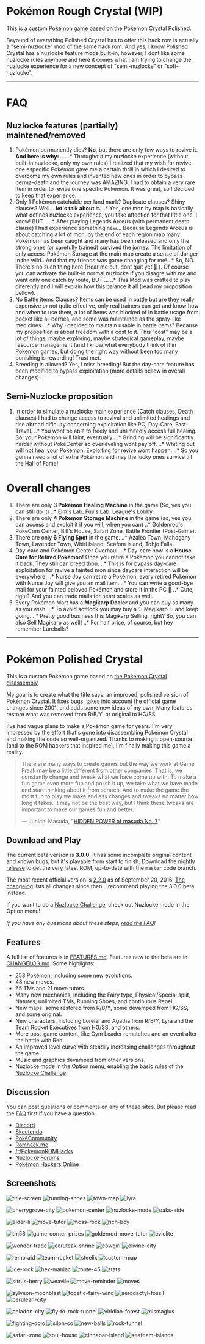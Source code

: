 # Pokémon Rough Crystal (WIP)

This is a custom Pokémon game based on [the Pokémon Crystal Polished](https://github.com/Rangi42/polishedcrystal).

Beyound of everything Polished Crystal has to offer this hack rom is actually a "semi-nuzlocke" mod of the same hack rom. 
And yes, I know Polished Crystal has a nuzlocke feature mode built-in, however, I dont like some nuzlocke rules anymore and here it comes what I am trying to change the nuzlocke experience for a new concept of "semi-nuzlocke" or "soft-nuzlocke".
___
# FAQ
  ## Nuzlocke features (partially) maintened/removed
  
  1. Pokémon permanently dies? **No**, but there are only few ways to revive it. **And here is why:** ...
  ..* Throughout my nuzlocke experience (without built-in nuzlocke, only my own rules) I realized that my wish for revive one especific Pokémon gave me a certain thrill in which I desired to overcome my own rules and invented new ones in order to bypass perma-death and the journey was AMAZING. I had to obtain a very rare item in order to revive one specific Pokémon. It was great, so I decided to keep that experience.
  2. Only 1 Pokémon catchable per land mark? Duplicate clauses? Shiny clauses? Well... **let's talk about it.**
  ..* Yes, one mon by map is basically what defines nuzlocke experience, you take affection for that little one, I know! BUT...
  ..* After playing Legends Arceus (with permanent death clause) I had experience something new... Because Legends Arceus is about catching a lot of mon, by the end of each region map many Pokémon has been caught and many has been released and only the strong ones (or carefully trained) survived the jorney. The limitation of only access Pokémon Storage at the main map create a sense of danger in the wild...And that my friends was game changing for me! 
  ..* So, NO. There's no such thing here (Hear me out, dont quit yet :rofl: ). Of course you can activate the built-in normal nuzlocke if you disagre with me and want only one catch by route, BUT ...
  ..*  This Mod was crafted to play diferently and I will explain how this balance it all (read my proposition bellow).
  3. No Battle items Clauses? Items can be used in battle but are they really expensive or not quite effective, only real trainers can get and know how and when to use them, a lot of items was blocked of in battle usage from pocket like all berries, and some was maintained as the spray-like medicines.
  ..* Why I decided to maintain usable in battle items? Because my proposition is about freedom with a cost to it. This "cost" may be a lot of things, maybe exploring, maybe strategical gameplay, maybe resource management (and I know what everybody think of it in Pokemon games, but doing the right way without been too many punishing is rewarding! Trust me).
  4. Breeding is allowed? Yes, I miss breeding! But the day-care feature has been modified to bypass exploitation (more details bellow in overall changes).

  ## Semi-Nuzlocke proposition
  
  1. In order to simulate a nuzlocke main experience (Catch clauses, Death clauses) I had to change access to revival and unlimited healings and rise abroad dificulty concerning exploitation like PC, Day-Care, Fast-Travel.
  ..* You wont be able to freely and unlimitedly access full healing. So, your Pokémon will faint, eventually.
  ..* Grinding will be significantly harder without PokéCenter so overleveling wont pay off.
  ..* Whiting out will not heal your Pokémon. Exploiting for revive wont happen. 
  ..* So you gonna need a lot of extra Pokémon and may the lucky ones survive till the Hall of Fame!
     
  # Overall changes
  
  1. There are only **3 Pokémon Healing Machine** in the game (So, yes you can still do it)
  ..* Elm's Lab, Fuji's Lab, League's Lobby.
  2. There are only **4 Pokemon Storage Machine** in the game (so, yes you can access and exploit it if you will, when you can)
  ..* Goldenrod's PokeCom Center, Bill's House, Safari Zone, Battle Frontier (Post-Game).
  3. There are only **6 Flying Spot** in the game.
  ..* Azalea Town, Mahogany Town, Lavender Town, Whirl Island, Seafom Island, Tohjo Falls.
  4. Day-care and Pokémon Center Overhaul.
  ..* Day-care now is a **House Care for Retired Pokémon!** Once you retire a Pokémon you cannot take it back. They still can breed thou.
     ..* This is for bypass day-care exploitation for revive a fainted mon since daycare interaction will be everywhere.
  ..* Nurse Joy can retire a Pokémon, every retired Pokémon with Nurse Joy will give you an mail item.
     ..* You can write a good-bye mail for your fainted beloved Pokémon and store it in the PC :smiling_face_with_tear:
     ..* Cute, right? And you can trade mails for heart scales as well.
  5. Every Pokémon Mart has a **Magikarp Dealer** and you can buy as many as you wish. 
    ..* To avoid softlock you may buy a :sparkles: Magikarp :sparkles: and keep going. 
     ..* Pretty good business this Magikarp Selling, right? So, you can also Sell Magikarp as well! 
        ..* For half price, of course, but hey remember Lureballs? 
    
    
___
# Pokémon Polished Crystal

This is a custom Pokémon game based on [the Pokémon Crystal disassembly](https://github.com/pret/pokecrystal).

My goal is to create what the title says: an improved, polished version of Pokémon Crystal. It fixes bugs, takes into account the official game changes since 2001, and adds some new ideas of my own. Many features restore what was removed from R/B/Y, or original to HG/SS.

I've had vague plans to make a Pokémon game for years. I'm very impressed by the effort that's gone into disassembling Pokémon Crystal and making the code so well-organized. Thanks to making it open-source (and to the ROM hackers that inspired me), I'm finally making this game a reality.

> There are many ways to create games but the way we work at Game Freak may be a little different from other companies. That is, we constantly change and tweak what we have come up with. To make a fun game even more fun and polish it up, we take what we have made and start thinking about it from scratch. And to make the game the most fun to play we make endless changes and tweaks no matter how long it takes. It may not be the best way, but I think these tweaks are important to make our games fun and better.
>
> — Junichi Masuda, "[HIDDEN POWER of masuda No. 7](https://www.gamefreak.co.jp/blog/dir_english/?p=21)"


## Download and Play

The current beta version is **3.0.0**. It has some incomplete original content and known bugs, but it's playable from start to finish. Download the [nightly release](https://github.com/Rangi42/polishedcrystal/releases/tag/v3.0.0-beta) to get the very latest ROM, up-to-date with the `master` code branch.

The most recent official version is [2.2.0](https://github.com/Rangi42/polishedcrystal/releases/tag/v2.2.0) as of September 20, 2016. [The changelog](CHANGELOG.md) lists all changes since then. I recommend playing the 3.0.0 beta instead.

If you want to do a [Nuzlocke Challenge](http://bulbapedia.bulbagarden.net/wiki/Nuzlocke_Challenge), check out Nuzlocke mode in the Option menu!

*If you have any questions about these steps, [read the FAQ](FAQ.md)!*


## Features

A full list of features is in [FEATURES.md](FEATURES.md). Features new to the beta are in [CHANGELOG.md](CHANGELOG.md). Some highlights:

* 253 Pokémon, including some new evolutions.
* 48 new moves.
* 65 TMs and 21 move tutors.
* Many new mechanics, including the Fairy type, Physical/Special split, Natures, unlimited TMs, Running Shoes, and continuous Repel.
* New maps: some restored from R/B/Y, some devamped from HG/SS, and some original.
* New characters, including Lorelei and Agatha from R/B/Y, Lyra and the Team Rocket Executives from HG/SS, and others.
* More post-game content, like Gym Leader rematches and an event after the battle with Red.
* An improved level curve with steadily increasing challenges throughout the game.
* Music and graphics devamped from other versions.
* Nuzlocke mode in the Option menu, enabling the basic rules of the [Nuzlocke Challenge](http://bulbapedia.bulbagarden.net/wiki/Nuzlocke_Challenge).


## Discussion

You can post questions or comments on any of these sites. But please read the [FAQ](FAQ.md) first if you have a question.

* [Discord](https://discord.gg/ZK5pqK8)
* [Skeetendo](https://hax.iimarckus.org/topic/6874/)
* [PokéCommunity](http://www.pokecommunity.com/showthread.php?t=373172)
* [Romhack.me](http://www.romhack.me/polishedcrystal/wall/)
* [/r/PokemonROMHacks](https://www.reddit.com/r/PokemonROMhacks/comments/51kbcn/pok%C3%A9mon_polished_crystal_200/)
* [Nuzlocke Forums](http://s7.zetaboards.com/Nuzlocke_Forum/topic/11003710/)
* [Pokémon Hackers Online](http://www.pokemonhackersonline.com/showthread.php?t=15811)


## Screenshots

![title-screen](screenshots/title-screen.png)
![running-shoes](screenshots/running-shoes.png)
![town-map](screenshots/town-map.png)
![lyra](screenshots/lyra.png)
  
![cherrygrove-city](screenshots/cherrygrove-city.png)
![pokemon-center](screenshots/pokemon-center.png)
![nuzlocke-mode](screenshots/nuzlocke-mode.png)
![oaks-aide](screenshots/oaks-aide.png)
  
![elder-li](screenshots/elder-li.png)
![move-tutor](screenshots/move-tutor.png)
![moss-rock](screenshots/moss-rock.png)
![rich-boy](screenshots/rich-boy.png)
  
![tm58](screenshots/tm58.png)
![game-corner-prizes](screenshots/game-corner-prizes.png)
![goldenrod-move-tutor](screenshots/goldenrod-move-tutor.png)
![eviolite](screenshots/eviolite.png)
  
![wonder-trade](screenshots/wonder-trade.png)
![ecruteak-shrine](screenshots/ecruteak-shrine.png)
![cowgirl](screenshots/cowgirl.png)
![olivine-city](screenshots/olivine-city.png)
  
![remoraid](screenshots/remoraid.png)
![team-rocket](screenshots/team-rocket.png)
![steelix](screenshots/steelix.png)
![custom-map](screenshots/custom-map.png)
  
![ice-rock](screenshots/ice-rock.png)
![hex-maniac](screenshots/hex-maniac.png)
![route-45](screenshots/route-45.png)
![stats](screenshots/stats.png)

![sitrus-berry](screenshots/sitrus-berry.png)
![weavile](screenshots/weavile.png)
![move-reminder](screenshots/move-reminder.png)
![moves](screenshots/moves.png)
  
![sylveon-moonblast](screenshots/sylveon-moonblast.png)
![togetic-fairy-wind](screenshots/togetic-fairy-wind.png)
![aerodactyl-fossil](screenshots/aerodactyl-fossil.png)
![cerulean-city](screenshots/cerulean-city.png)
  
![celadon-city](screenshots/celadon-city.png)
![fly-to-rock-tunnel](screenshots/fly-to-rock-tunnel.png)
![viridian-forest](screenshots/viridian-forest.png)
![mismagius](screenshots/mismagius.png)
  
![fighting-dojo](screenshots/fighting-dojo.png)
![silph-co](screenshots/silph-co.png)
![new-balls](screenshots/new-balls.png)
![rock-tunnel](screenshots/rock-tunnel.png)
  
![safari-zone](screenshots/safari-zone.png)
![soul-house](screenshots/soul-house.png)
![cinnabar-island](screenshots/cinnabar-island.png)
![seafoam-islands](screenshots/seafoam-islands.png)
